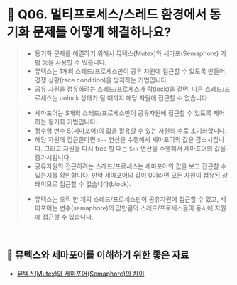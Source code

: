 # 🎤 Q06. 멀티프로세스/스레드 환경에서 동기화 문제를 어떻게 해결하나요?

> - 동기화 문제를 해결하기 위해서 뮤텍스(Mutex)와 세마포(Semaphore) 기법 등을 사용할 수 있습니다.
> - 뮤텍스는 1개의 스레드/프로세스만이 공유 자원에 접근할 수 있도록 만들어, 경쟁 상황(race condition)을 방지하는 기법입니다.
> - 공유 자원을 점유하려는 스레드/프로세스가 락(lock)을 걸면, 다른 스레드/프로세스는 unlock 상태가 될 때까지 해당 자원에 접근할 수 없습니다.

> - 세마포어는 S개의 스레드/프로세스만이 공유자원에 접근할 수 있도록 제어하는 동기화 기법입니다.
> - 정수형 변수 S(세마포어)의 값을 활용할 수 있는 자원의 수로 초기화합니다.
> - 해당 자원에 접근한다면 `S--` 연산을 수행해서 세마포어의 값을 감소시킵니다. 그리고 자원을 다시 free 할 때는 `S++` 연산을 수행해서 세마포어의 값을 증가시킵니다.
> - 공유자원의 접근하려는 스레드/프로세스는 세마포어의 값을 보고 접근할 수 있는지를 확인합니다. 만약 세마포어의 값이 0이라면 모든 자원이 점유된 상태이므로 접근할 수 없습니다(block).
 
> - 뮤텍스는 오직 한 개의 스레드/프로세스만이 공유자원에 접근할 수 있고, 세마포어는 변수(semaphore)의 값만큼의 스레드/프로세스들이 동시에 자원에 접근할 수 있습니다.

<br/>

## 📖 뮤텍스와 세마포어를 이해하기 위한 좋은 자료

- [뮤텍스(Mutex)와 세마포어(Semaphore)의 차이](https://medium.com/@kwoncharles/%EB%AE%A4%ED%85%8D%EC%8A%A4-mutex-%EC%99%80-%EC%84%B8%EB%A7%88%ED%8F%AC%EC%96%B4-semaphore-%EC%9D%98-%EC%B0%A8%EC%9D%B4-de6078d3c453)